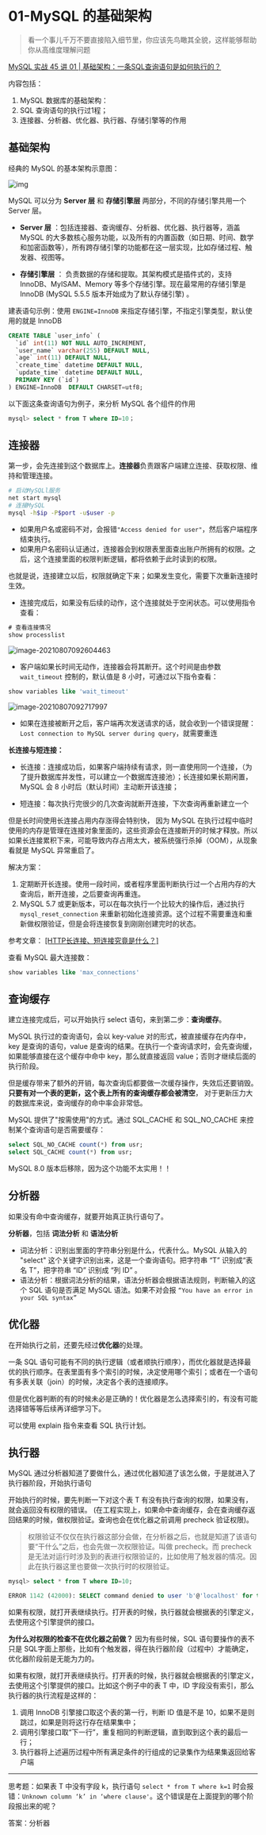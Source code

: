 # 01-MySQL 的基础架构

>看一个事儿千万不要直接陷入细节里，你应该先鸟瞰其全貌，这样能够帮助你从高维度理解问题

[MySQL 实战 45 讲 01 | 基础架构：一条SQL查询语句是如何执行的？](https://time.geekbang.org/column/article/68319)

内容包括：

1. MySQL 数据库的基础架构：
2. SQL 查询语句的执行过1程；
3. 连接器、分析器、优化器、执行器、存储引擎等的作用

## 基础架构

经典的 MySQL 的基本架构示意图：

![img](https://image.kongxiao.top/20210806172606.png)

MySQL 可以分为 **Server 层** 和 **存储引擎层** 两部分，不同的存储引擎共用一个 Server 层。

- **Server 层** ：包括连接器、查询缓存、分析器、优化器、执行器等，涵盖 MySQL 的大多数核心服务功能，以及所有的内置函数（如日期、时间、数学和加密函数等），所有跨存储引擎的功能都在这一层实现，比如存储过程、触发器、视图等。

- **存储引擎层** ： 负责数据的存储和提取。其架构模式是插件式的，支持 InnoDB、MyISAM、Memory 等多个存储引擎。现在最常用的存储引擎是 InnoDB (MySQL 5.5.5 版本开始成为了默认存储引擎) 。

建表语句示例：使用 `ENGINE=InnoDB` 来指定存储引擎，不指定引擎类型，默认使用的就是 InnoDB

```sql
CREATE TABLE `user_info` (
  `id` int(11) NOT NULL AUTO_INCREMENT,
  `user_name` varchar(255) DEFAULT NULL,
  `age` int(11) DEFAULT NULL,
  `create_time` datetime DEFAULT NULL,
  `update_time` datetime DEFAULT NULL,
  PRIMARY KEY (`id`)
) ENGINE=InnoDB  DEFAULT CHARSET=utf8;
```

以下面这条查询语句为例子，来分析 MySQL 各个组件的作用

```sql
mysql> select * from T where ID=10；
```

## 连接器

第一步，会先连接到这个数据库上。**连接器**负责跟客户端建立连接、获取权限、维持和管理连接。

```bash
# 启动MySQLl服务
net start mysql
# 连接MySQL
mysql -h$ip -P$port -u$user -p
```

- 如果用户名或密码不对，会报错`"Access denied for user"`，然后客户端程序结束执行。
- 如果用户名密码认证通过，连接器会到权限表里面查出账户所拥有的权限。之后，这个连接里面的权限判断逻辑，都将依赖于此时读到的权限。

也就是说，连接建立以后，权限就确定下来；如果发生变化，需要下次重新连接时生效。

- 连接完成后，如果没有后续的动作，这个连接就处于空闲状态。可以使用指令查看：

```sql
# 查看连接情况
show processlist
```

![image-20210807092604463](https://image.kongxiao.top/20210807092605.png)

- 客户端如果长时间无动作，连接器会将其断开。这个时间是由参数 `wait_timeout` 控制的，默认值是 8 小时，可通过以下指令查看：

```sql
show variables like 'wait_timeout'
```

![image-20210807092717997](https://image.kongxiao.top/20210807092719.png)

- 如果在连接被断开之后，客户端再次发送请求的话，就会收到一个错误提醒：`Lost connection to MySQL server during query`，就需要重连

**长连接与短连接：**

- 长连接：连接成功后，如果客户端持续有请求，则一直使用同一个连接，（为了提升数据库并发性，可以建立一个数据库连接池）；长连接如果长期闲置，MySQL 会 8 小时后（默认时间）主动断开该连接；

- 短连接：每次执行完很少的几次查询就断开连接，下次查询再重新建立一个

但是长时间使用长连接占用内存涨得会特别快， 因为 MySQL 在执行过程中临时使用的内存是管理在连接对象里面的，这些资源会在连接断开的时候才释放。所以如果长连接累积下来，可能导致内存占用太大，被系统强行杀掉（OOM），从现象看就是 MySQL 异常重启了。

解决方案：

1. 定期断开长连接。使用一段时间，或者程序里面判断执行过一个占用内存的大查询后，断开连接，之后要查询再重连。
2. MySQL 5.7 或更新版本，可以在每次执行一个比较大的操作后，通过执行 `mysql_reset_connection` 来重新初始化连接资源。这个过程不需要重连和重新做权限验证，但是会将连接恢复到刚刚创建完时的状态。

参考文章：  [[HTTP长连接、短连接究竟是什么？]](https://www.cnblogs.com/gotodsp/p/6366163.html)

查看 MySQL 最大连接数：

```sql
show variables like 'max_connections'
```

## 查询缓存

建立连接完成后，可以开始执行 select 语句，来到第二步：**查询缓存**。

MySQL 执行过的查询语句，会以 key-value 对的形式，被直接缓存在内存中，key 是查询的语句，value 是查询的结果。在执行一个查询请求时，会先查询缓，如果能够直接在这个缓存中命中 key，那么就直接返回 value；否则才继续后面的执行阶段。

但是缓存带来了额外的开销，每次查询后都要做一次缓存操作，失效后还要销毁。**只要有对一个表的更新，这个表上所有的查询缓存都会被清空**， 对于更新压力大的数据库来说，查询缓存的命中率会非常低。

MySQL 提供了"按需使用"的方式。通过 SQL_CACHE 和 SQL_NO_CACHE 来控制某个查询语句是否需要缓存：

```sql
select SQL_NO_CACHE count(*) from usr;
select SQL_CACHE count(*) from usr;
```



MySQL 8.0 版本后移除，因为这个功能不太实用！！

## 分析器

如果没有命中查询缓存，就要开始真正执行语句了。

**分析器**，包括 **词法分析** 和 **语法分析**

- 词法分析：识别出里面的字符串分别是什么，代表什么。MySQL 从输入的 "select" 这个关键字识别出来，这是一个查询语句。把字符串 “T” 识别成“表名 T”，把字符串 “ID” 识别成 “列 ID” 。
- 语法分析：根据词法分析的结果，语法分析器会根据语法规则，判断输入的这个 SQL 语句是否满足 MySQL 语法。如果不对会报 `“You have an error in your SQL syntax”`

## 优化器

在开始执行之前，还要先经过**优化器**的处理。

一条 SQL 语句可能有不同的执行逻辑（或者顺执行顺序），而优化器就是选择最优的执行顺序。在表里面有多个索引的时候，决定使用哪个索引；或者在一个语句有多表关联（join）的时候，决定各个表的连接顺序。

但是优化器判断的有的时候未必是正确的！优化器是怎么选择索引的，有没有可能选择错等等后续再详细学习下。

可以使用 explain 指令来查看 SQL 执行计划。

## 执行器

MySQL 通过分析器知道了要做什么，通过优化器知道了该怎么做，于是就进入了执行器阶段，开始执行语句

开始执行的时候，要先判断一下对这个表 T 有没有执行查询的权限，如果没有，就会返回没有权限的错误。 (在工程实现上，如果命中查询缓存，会在查询缓存返回结果的时候，做权限验证。查询也会在优化器之前调用 precheck 验证权限)。

> 权限验证不仅仅在执行器这部分会做，在分析器之后，也就是知道了该语句要“干什么”之后，也会先做一次权限验证。叫做 precheck。而 precheck 是无法对运行时涉及到的表进行权限验证的，比如使用了触发器的情况。因此在执行器这里也要做一次执行时的权限验证。

```sql
mysql> select * from T where ID=10;

ERROR 1142 (42000): SELECT command denied to user 'b'@'localhost' for table 'T'
```

如果有权限，就打开表继续执行。打开表的时候，执行器就会根据表的引擎定义，去使用这个引擎提供的接口。

**为什么对权限的检查不在优化器之前做？** 因为有些时候，SQL 语句要操作的表不只是 SQL字面上那些，比如有个触发器，得在执行器阶段（过程中）才能确定，优化器阶段前是无能为力的。

如果有权限，就打开表继续执行。打开表的时候，执行器就会根据表的引擎定义，去使用这个引擎提供的接口。比如这个例子中的表 T 中，ID 字段没有索引，那么执行器的执行流程是这样的：

1. 调用 InnoDB 引擎接口取这个表的第一行，判断 ID 值是不是 10，如果不是则跳过，如果是则将这行存在结果集中；
2. 调用引擎接口取“下一行”，重复相同的判断逻辑，直到取到这个表的最后一行；
3. 执行器将上述遍历过程中所有满足条件的行组成的记录集作为结果集返回给客户端

-------

思考题：如果表 T 中没有字段 k，执行语句 `select * from T where k=1` 时会报错：`Unknown column ‘k’ in ‘where clause'`。这个错误是在上面提到的哪个阶段报出来的呢？

答案：分析器

